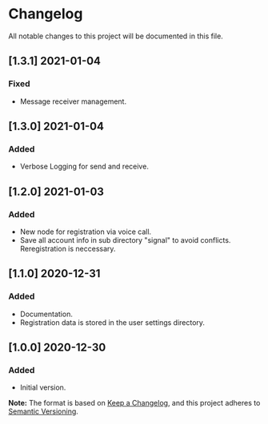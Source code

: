 # Changelog
All notable changes to this project will be documented in this file.

## [1.3.1] 2021-01-04
### Fixed
- Message receiver management.

## [1.3.0] 2021-01-04
### Added
- Verbose Logging for send and receive.

## [1.2.0] 2021-01-03
### Added
- New node for registration via voice call.
- Save all account info in sub directory "signal" to avoid conflicts. Reregistration is neccessary.

## [1.1.0] 2020-12-31
### Added
 - Documentation.
 - Registration data is stored in the user settings directory.

## [1.0.0] 2020-12-30
### Added
 - Initial version.

**Note:** The format is based on [Keep a Changelog](https://keepachangelog.com/en/1.0.0/), and this project adheres to [Semantic Versioning](https://semver.org/spec/v2.0.0.html).
